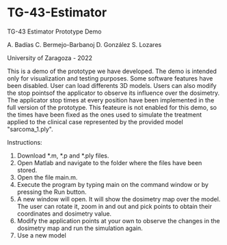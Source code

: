 # TG-43-Estimator
TG-43 Estimator Prototype Demo

A. Badías
C. Bermejo-Barbanoj
D. González
S. Lozares

University of Zaragoza - 2022

This is a demo of the prototype we have developed.
The demo is intended only for visualization and testing purposes. Some software features have been disabled.
User can load differents 3D models. Users can also modify the stop pointsof the applicator to observe its
influence over the dosimetry. The applicator stop times at every position have been implemented in the full
version of the prototype. This feateure is not enabled for this demo, so the times have been fixed as the
ones used to simulate the treatment applied to the clinical case represented by the provided model "sarcoma_1.ply".

Instructions:

1. Download *.m, *.p and *.ply files.
2. Open Matlab and navigate to the folder where the files have been stored.
3. Open the file main.m.
4. Execute the program by typing main on the command window or by pressing the Run button.
5. A new window will open. It will show the dosimetry map over the model. The user can rotate it,
zoom in and out and pick points to obtain their coordinates and dosimetry value.
6. Modify the application points at your own to observe the changes in the dosimetry map and run 
the simulation again.
7. Use a new model 
